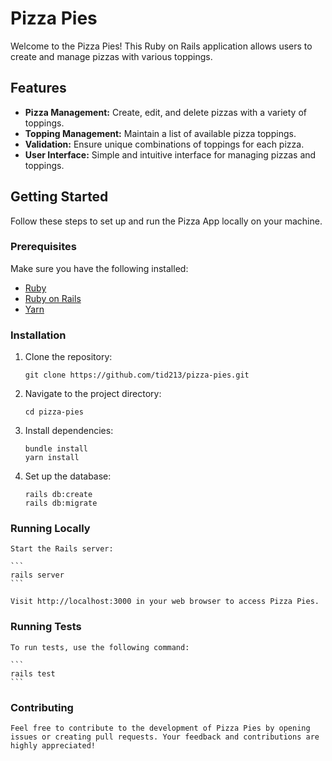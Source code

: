 # Pizza Pies

Welcome to the Pizza Pies! This Ruby on Rails application allows users to create and manage pizzas with various toppings.

## Features

- **Pizza Management:** Create, edit, and delete pizzas with a variety of toppings.
- **Topping Management:** Maintain a list of available pizza toppings.
- **Validation:** Ensure unique combinations of toppings for each pizza.
- **User Interface:** Simple and intuitive interface for managing pizzas and toppings.

## Getting Started

Follow these steps to set up and run the Pizza App locally on your machine.

### Prerequisites

Make sure you have the following installed:

- [Ruby](https://www.ruby-lang.org/)
- [Ruby on Rails](https://rubyonrails.org/)
- [Yarn](https://yarnpkg.com/)

### Installation

1. Clone the repository:

   ```
   git clone https://github.com/tid213/pizza-pies.git
   ```

2. Navigate to the project directory:

    ```
    cd pizza-pies
    ```

3. Install dependencies:
    ```
    bundle install
    yarn install
    ```
4. Set up the database:
    ```
    rails db:create
    rails db:migrate
    ```

### Running Locally

    Start the Rails server:

    ```
    rails server
    ```

    Visit http://localhost:3000 in your web browser to access Pizza Pies.

### Running Tests

    To run tests, use the following command:
    
    ```
    rails test
    ```

### Contributing

    Feel free to contribute to the development of Pizza Pies by opening issues or creating pull requests. Your feedback and contributions are highly appreciated!